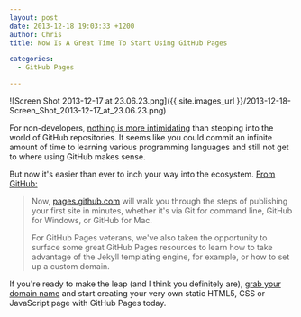 ```yaml
---
layout: post
date: 2013-12-18 19:03:33 +1200
author: Chris
title: Now Is A Great Time To Start Using GitHub Pages

categories:
  - GitHub Pages

---
```


![Screen Shot 2013-12-17 at 23.06.23.png]({{ site.images_url }}/2013-12-18-Screen_Shot_2013-12-17_at_23.06.23.png)

<!-- excerpt -->

For non-developers, [nothing is more intimidating](https://iwantmyname.com/blog/2013/11/dont-be-scared-of-github-pages.html) than stepping into the world of GitHub repositories. It seems like you could commit an infinite amount of time to learning various programming languages and still not get to where using GitHub makes sense. 

<!-- /excerpt -->

But now it's easier than ever to inch your way into the ecosystem. [From GitHub:](https://github.com/blog/1719-github-pages-just-got-easier)

> Now, [pages.github.com](http://pages.github.com) will walk you through the steps of publishing your first site in minutes, whether it's via Git for command line, GitHub for Windows, or GitHub for Mac.
>
> For GitHub Pages veterans, we've also taken the opportunity to surface some great GitHub Pages resources to learn how to take advantage of the Jekyll templating engine, for example, or how to set up a custom domain.

If you're ready to make the leap (and I think you definitely are), [grab your domain name](https://iwantmyname.com/services/developer/github-pages-custom-domain) and start creating your very own static HTML5, CSS or JavaScript page with GitHub Pages today.
